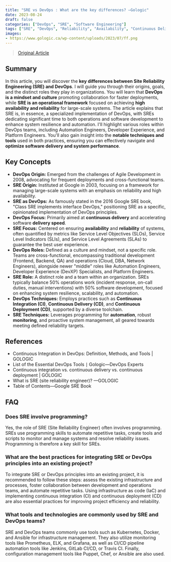 ```yaml
---
title: "SRE vs DevOps : What are the key differences? —Gologic"
date: 2023-08-24
draft: false
categories: ["DevOps", "SRE", "Software Engineering"]
tags: ["SRE", "DevOps", "Reliability", "Availability", "Continuous Delivery", "Software Development"]
images:
- https://www.gologic.ca/wp-content/uploads/2023/07/ff.png
---
```


> [Original Article](https://www.gologic.ca/en/sre-vs-devops/)

## Summary

In this article, you will discover the **key differences between Site Reliability Engineering (SRE) and DevOps**. I will guide you through their origins, goals, and the distinct roles they play in organizations. You will learn that **DevOps is a mindset and culture** promoting collaboration for faster deployments, while **SRE is an operational framework** focused on achieving **high availability and reliability** for large-scale systems. The article explains that SRE is, in essence, a specialized implementation of DevOps, with SREs dedicating significant time to both operations and software development to enhance system resilience and automation. I'll highlight various roles within DevOps teams, including Automation Engineers, Developer Experience, and Platform Engineers. You'll also gain insight into the **notable techniques and tools** used in both practices, ensuring you can effectively navigate and **optimize software delivery and system performance**.

## Key Concepts

*   **DevOps Origin:** Emerged from the challenges of Agile Development in 2008, advocating for frequent deployments and cross-functional teams.
*   **SRE Origin:** Instituted at Google in 2003, focusing on a framework for managing large-scale systems with an emphasis on reliability and high availability.
*   **SRE as DevOps:** As famously stated in the 2016 Google SRE book, "Class SRE implements interface DevOps," positioning SRE as a specific, opinionated implementation of DevOps principles.
*   **DevOps Focus:** Primarily aimed at **continuous delivery** and accelerating software **delivery speed**.
*   **SRE Focus:** Centered on ensuring **availability** and **reliability** of systems, often quantified by metrics like Service Level Objectives (SLOs), Service Level Indicators (SLIs), and Service Level Agreements (SLAs) to guarantee the best user experience.
*   **DevOps Roles:** Defined as a culture and mindset, not a specific role. Teams are cross-functional, encompassing traditional development (Frontend, Backend, QA) and operations (Cloud, DBA, Network Engineers), alongside newer "middle" roles like Automation Engineers, Developer Experience (DevXP) Specialists, and Platform Engineers.
*   **SRE Role:** A distinct role and a team within an organization. SREs typically balance 50% operations work (incident response, on-call duties, manual interventions) with 50% software development, focused on enhancing system resilience, scalability, and automation.
*   **DevOps Techniques:** Employs practices such as **Continuous Integration (CI)**, **Continuous Delivery (CD)**, and **Continuous Deployment (CD)**, supported by a diverse toolchain.
*   **SRE Techniques:** Leverages programming for **automation**, robust **monitoring**, and proactive system management, all geared towards meeting defined reliability targets.

## References

*   Continuous Integration in DevOps: Definition, Methods, and Tools | GOLOGIC
*   List of the Essential DevOps Tools ∣ Gologic—DevOps Experts
*   Continuous integration vs. continuous delivery vs. continuous deployment | GOLOGIC
*   What is SRE (site reliability engineer)? —GOLOGIC
*   Table of Contents—Google SRE Book

## FAQ

### Does SRE involve programming?
Yes, the role of SRE (Site Reliability Engineer) often involves programming. SREs use programming skills to automate repetitive tasks, create tools and scripts to monitor and manage systems and resolve reliability issues. Programming is therefore a key skill for SREs.

### What are the best practices for integrating SRE or DevOps principles into an existing project?
To integrate SRE or DevOps principles into an existing project, it is recommended to follow these steps: assess the existing infrastructure and processes, foster collaboration between development and operations teams, and automate repetitive tasks. Using infrastructure as code (IaC) and implementing continuous integration (CI) and continuous deployment (CD) are also essential practices for improving project efficiency and reliability.

### What tools and technologies are commonly used by SRE and DevOps teams?
SRE and DevOps teams commonly use tools such as Kubernetes, Docker, and Ansible for infrastructure management. They also utilize monitoring tools like Prometheus, ELK, and Grafana, as well as CI/CD pipeline automation tools like Jenkins, GitLab CI/CD, or Travis CI. Finally, configuration management tools like Puppet, Chef, or Ansible are also used.
